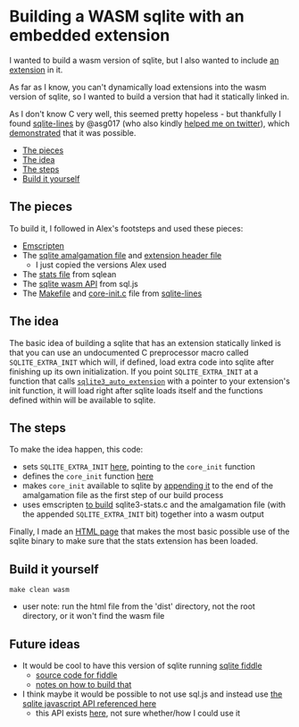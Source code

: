 # Building a WASM sqlite with an embedded extension

I wanted to build a wasm version of sqlite, but I also wanted to include [an
extension](https://github.com/nalgeon/sqlean/blob/main/docs/stats.md) in it.

As far as I know, you can't dynamically load extensions into the wasm version
of sqlite, so I wanted to build a version that had it statically linked in.

As I don't know C very well, this seemed pretty hopeless - but thankfully I
found [sqlite-lines](https://github.com/asg017/sqlite-lines/) by @asg017 (who
also kindly [helped me on
twitter](https://twitter.com/agarcia_me/status/1565775569664430080)), which
[demonstrated](https://observablehq.com/@asg017/introducing-sqlite-lines) that
it was possible.

- [The pieces](#the-pieces)
- [The idea](#the-idea)
- [The steps](#the-steps)
- [Build it yourself](#build-it-yourself)

## The pieces

To build it, I followed in Alex's footsteps and used these pieces:

- [Emscripten](https://emscripten.org/)
- The [sqlite amalgamation file](https://www.sqlite.org/amalgamation.html) and
  [extension header
  file](https://github.com/sqlite/sqlite/blob/master/src/sqlite3ext.h)
  - I just copied the versions Alex used
- The [stats
  file](https://github.com/nalgeon/sqlean/blob/main/src/sqlite3-stats.c) from
  sqlean
- The [sqlite wasm API](https://github.com/sql-js/sql.js/) from sql.js
- The [Makefile](https://github.com/asg017/sqlite-lines/blob/main/Makefile) and
  [core-init.c](https://github.com/asg017/sqlite-lines/blob/main/core_init.c)
  file from [sqlite-lines](https://github.com/asg017/sqlite-lines)

## The idea

The basic idea of building a sqlite that has an extension statically linked is
that you can use an undocumented C preprocessor macro called
`SQLITE_EXTRA_INIT` which will, if defined, load extra code into sqlite after
finishing up its own initialization. If you point `SQLITE_EXTRA_INIT` at a
function that calls
[`sqlite3_auto_extension`](https://www.sqlite.org/c3ref/auto_extension.html)
with a pointer to your extension's init function, it will load right after
sqlite loads itself and the functions defined within will be available to
sqlite.

## The steps

To make the idea happen, this code:

- sets `SQLITE_EXTRA_INIT` [here](https://github.com/llimllib/wasm_sqlite_with_stats/blob/83bdf9e1bf6808590a281d8f2d32cafafa750b33/Makefile#L13), pointing to the `core_init` function
- defines the `core_init` function [here](https://github.com/llimllib/wasm_sqlite_with_stats/blob/83bdf9e1bf6808590a281d8f2d32cafafa750b33/core_init.c)
- makes `core_init` available to sqlite by [appending it](https://github.com/llimllib/wasm_sqlite_with_stats/blob/83bdf9e1bf6808590a281d8f2d32cafafa750b33/Makefile#L52) to the end of the amalgamation file as the first step of our build process
- uses emscripten [to build](https://github.com/llimllib/wasm_sqlite_with_stats/blob/83bdf9e1bf6808590a281d8f2d32cafafa750b33/Makefile#L38) sqlite3-stats.c and the amalgamation file (with the appended `SQLITE_EXTRA_INIT` bit) together into a wasm output

Finally, I made an [HTML page](https://github.com/llimllib/wasm_sqlite_with_stats/blob/e057459ef636de80091bbc781751055b9bf5395d/index.html) that makes the most basic possible use of the sqlite binary to make sure that the stats extension has been loaded.

## Build it yourself

`make clean wasm`

- user note: run the html file from the 'dist' directory, not the root
  directory, or it won't find the wasm file

## Future ideas

- It would be cool to have this version of sqlite running [sqlite fiddle](https://sqlite.org/fiddle/)
  - [source code for fiddle](https://github.com/sqlite/sqlite/tree/master/ext/wasm)
  - [notes on how to build that](https://notes.billmill.org/databases/sqlite/building_sqlite_wasm.html)
- I think maybe it would be possible to not use sql.js and instead use [the sqlite javascript API referenced here](https://news.ycombinator.com/item?id=31520851)
  - this API exists [here](https://github.com/sqlite/sqlite/tree/ad617b4d6d508486a04b17bf6ac315b1b20aa94f/ext/wasm/api), not sure whether/how I could use it
